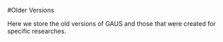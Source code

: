 #Older Versions

Here we store the old versions of GAUS and those that were created for specific researches.
